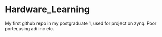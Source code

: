 # Hardware_Learning
My first github repo in my postgraduate 1, used for project on zynq. Poor porter,using adi inc etc. 

